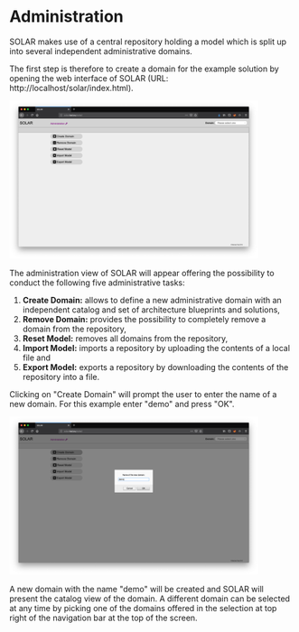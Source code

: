 Administration
==============

SOLAR makes use of a central repository holding a model which is split up into several independent administrative domains.

The first step is therefore to create a domain for the example solution by opening the web interface of SOLAR (URL: http://localhost/solar/index.html).

<img src="./assets/images/solar/administration-1.png" alt="Administration" width="440"/>

The administration view of SOLAR will appear offering the possibility to conduct the following five administrative tasks:

1. **Create Domain:** allows to define a new administrative domain with an independent catalog and set of architecture blueprints and solutions,
2. **Remove Domain:** provides the possibility to completely remove a domain from the repository,
3. **Reset Model:** removes all domains from the repository,
4. **Import Model:** imports a repository by uploading the contents of a local file and
5. **Export Model:** exports a repository by downloading the contents of the repository into a file.

Clicking on "Create Domain" will prompt the user to enter the name of a new domain. For this example enter "demo" and press "OK".

<img src="./assets/images/solar/administration-2.png" alt="New Domain" width="440"/>

A new domain with the name "demo" will be created and SOLAR will present the catalog view of the domain. A different domain can be selected at any time by picking one of the domains offered in the selection at top right of the navigation bar at the top of the screen.
